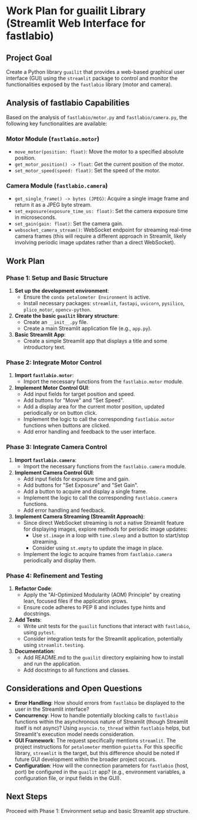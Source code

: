 # Work Plan for guailit Library (Streamlit Web Interface for fastlabio)

## Project Goal
Create a Python library `guailit` that provides a web-based graphical user interface (GUI) using the `streamlit` package to control and monitor the functionalities exposed by the `fastlabio` library (motor and camera).

## Analysis of fastlabio Capabilities
Based on the analysis of `fastlabio/motor.py` and `fastlabio/camera.py`, the following key functionalities are available:

### Motor Module (`fastlabio.motor`)
- `move_motor(position: float)`: Move the motor to a specified absolute position.
- `get_motor_position() -> float`: Get the current position of the motor.
- `set_motor_speed(speed: float)`: Set the speed of the motor.

### Camera Module (`fastlabio.camera`)
- `get_single_frame() -> bytes (JPEG)`: Acquire a single image frame and return it as a JPEG byte stream.
- `set_exposure(exposure_time_us: float)`: Set the camera exposure time in microseconds.
- `set_gain(gain: float)`: Set the camera gain.
- `websocket_camera_stream()`: WebSocket endpoint for streaming real-time camera frames (this will require a different approach in Streamlit, likely involving periodic image updates rather than a direct WebSocket).

## Work Plan

### Phase 1: Setup and Basic Structure
1.  **Set up the development environment**:
    *   Ensure the `conda petalometer Environment` is active.
    *   Install necessary packages: `streamlit`, `fastapi`, `uvicorn`, `pysilico`, `plico_motor`, `opencv-python`.
2.  **Create the basic `guailit` library structure**:
    *   Create an `__init__.py` file.
    *   Create a main Streamlit application file (e.g., `app.py`).
3.  **Basic Streamlit App**:
    *   Create a simple Streamlit app that displays a title and some introductory text.

### Phase 2: Integrate Motor Control
1.  **Import `fastlabio.motor`**:
    *   Import the necessary functions from the `fastlabio.motor` module.
2.  **Implement Motor Control GUI**:
    *   Add input fields for target position and speed.
    *   Add buttons for "Move" and "Set Speed".
    *   Add a display area for the current motor position, updated periodically or on button click.
    *   Implement the logic to call the corresponding `fastlabio.motor` functions when buttons are clicked.
    *   Add error handling and feedback to the user interface.

### Phase 3: Integrate Camera Control
1.  **Import `fastlabio.camera`**:
    *   Import the necessary functions from the `fastlabio.camera` module.
2.  **Implement Camera Control GUI**:
    *   Add input fields for exposure time and gain.
    *   Add buttons for "Set Exposure" and "Set Gain".
    *   Add a button to acquire and display a single frame.
    *   Implement the logic to call the corresponding `fastlabio.camera` functions.
    *   Add error handling and feedback.
3.  **Implement Camera Streaming (Streamlit Approach)**:
    *   Since direct WebSocket streaming is not a native Streamlit feature for displaying images, explore methods for periodic image updates:
        *   Use `st.image` in a loop with `time.sleep` and a button to start/stop streaming.
        *   Consider using `st.empty` to update the image in place.
    *   Implement the logic to acquire frames from `fastlabio.camera` periodically and display them.

### Phase 4: Refinement and Testing
1.  **Refactor Code**:
    *   Apply the "AI-Optimized Modularity (AOM) Principle" by creating lean, focused files if the application grows.
    *   Ensure code adheres to PEP 8 and includes type hints and docstrings.
2.  **Add Tests**:
    *   Write unit tests for the `guailit` functions that interact with `fastlabio`, using `pytest`.
    *   Consider integration tests for the Streamlit application, potentially using `streamlit.testing`.
3.  **Documentation**:
    *   Add README.md to the `guailit` directory explaining how to install and run the application.
    *   Add docstrings to all functions and classes.

## Considerations and Open Questions
*   **Error Handling**: How should errors from `fastlabio` be displayed to the user in the Streamlit interface?
*   **Concurrency**: How to handle potentially blocking calls to `fastlabio` functions within the asynchronous nature of Streamlit (though Streamlit itself is not async)? Using `asyncio.to_thread` within `fastlabio` helps, but Streamlit's execution model needs consideration.
*   **GUI Framework**: The request specifically mentions `streamlit`. The project instructions for `petalometer` mention `guietta`. For this specific library, `streamlit` is the target, but this difference should be noted if future GUI development within the broader project occurs.
*   **Configuration**: How will the connection parameters for `fastlabio` (host, port) be configured in the `guailit` app? (e.g., environment variables, a configuration file, or input fields in the GUI).

## Next Steps
Proceed with Phase 1: Environment setup and basic Streamlit app structure. 